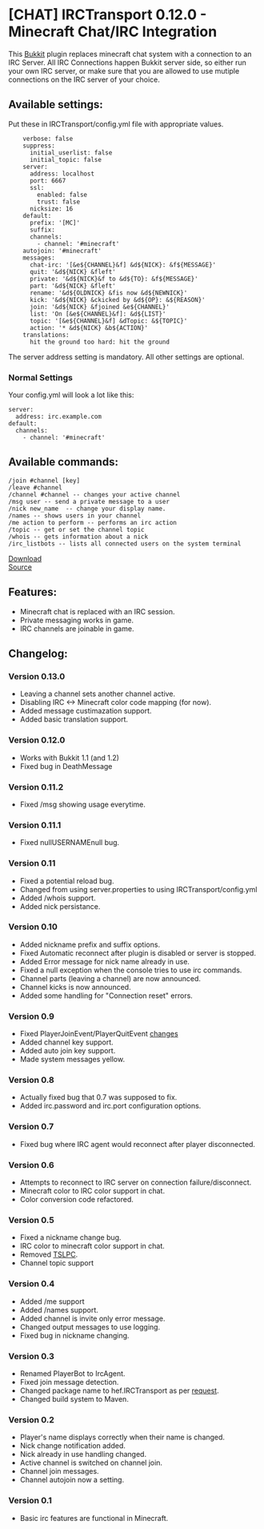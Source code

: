 [CHAT] IRCTransport 0.12.0 - Minecraft Chat/IRC Integration
===========================================================

This [Bukkit](http://bukkit.org/) plugin replaces minecraft chat system with a connection to an IRC Server.  All IRC Connections happen Bukkit server side, so either run your own IRC server, or make sure that you are allowed to use mutiple connections on the IRC server of your choice.

Available settings:
-------------------
Put these in IRCTransport/config.yml file with appropriate values.


		verbose: false
		suppress:
		  initial_userlist: false
		  initial_topic: false
		server:
		  address: localhost
		  port: 6667
		  ssl:
			enabled: false
			trust: false
		  nicksize: 16
		default:
		  prefix: '[MC]'
		  suffix: 
		  channels:
			- channel: '#minecraft'
		autojoin: '#minecraft'
		messages:
		  chat-irc: '[&e${CHANNEL}&f] &d${NICK}: &f${MESSAGE}'
		  quit: '&d${NICK} &fleft'
		  private: '&d${NICK}&f to &d${TO}: &f${MESSAGE}'
		  part: '&d${NICK} &fleft'
		  rename: '&d${OLDNICK} &fis now &d${NEWNICK}'
		  kick: '&d${NICK} &ckicked by &d${OP}: &${REASON}'
		  join: '&d${NICK} &fjoined &e${CHANNEL}'
		  list: 'On [&e${CHANNEL}&f]: &d${LIST}'
		  topic: '[&e${CHANNEL}&f] &dTopic: &${TOPIC}'
		  action: '* &d${NICK} &b${ACTION}'
		translations:
		  hit the ground too hard: hit the ground

The server address setting is mandatory.  All other settings are optional.

### Normal Settings
Your config.yml will look a lot like this:

    server:
      address: irc.example.com
    default:
      channels:
        - channel: '#minecraft' 

Available commands:
-------------------
    /join #channel [key]
    /leave #channel
    /channel #channel -- changes your active channel
    /msg user -- send a private message to a user
    /nick new_name  -- change your display name.
    /names -- shows users in your channel
    /me action to perform -- performs an irc action
    /topic -- get or set the channel topic
    /whois -- gets information about a nick
	/irc_listbots -- lists all connected users on the system terminal

[Download](https://github.com/downloads/hef/IRCTransport/IRCTransport-0.12.0.jar)  
[Source](https://github.com/hef/IRCTransport)

Features:
---------
  * Minecraft chat is replaced with an IRC session.
  * Private messaging works in game.
  * IRC channels are joinable in game.


Changelog:
----------
### Version 0.13.0
  * Leaving a channel sets another channel active.
  * Disabling IRC <-> Minecraft color code mapping (for now).
  * Added message custimazation support.
  * Added basic translation support.

### Version 0.12.0
  * Works with Bukkit 1.1 (and 1.2)
  * Fixed bug in DeathMessage
 
### Version 0.11.2
  * Fixed /msg showing usage everytime.

### Version 0.11.1
  * Fixed nullUSERNAMEnull bug.

### Version 0.11
  * Fixed a potential reload bug.
  * Changed from using server.properties to using IRCTransport/config.yml
  * Added /whois support.
  * Added nick persistance.

### Version 0.10
  * Added nickname prefix and suffix options.
  * Fixed Automatic reconnect after plugin is disabled or server is stopped.
  * Added Error message for nick name already in use.
  * Fixed a null exception when the console tries to use irc commands.
  * Channel parts (leaving a channel) are now announced.
  * Channel kicks is now announced.
  * Added some handling for "Connection reset" errors.

### Version 0.9
  * Fixed PlayerJoinEvent/PlayerQuitEvent [changes](http://forums.bukkit.org/threads/oops-i-broke-your-plugins.599/#post-156352)
  * Added channel key support.
  * Added auto join key support.
  * Made system messages yellow.

### Version 0.8
  * Actually fixed bug that 0.7 was supposed to fix.
  * Added irc.password and irc.port configuration options. 

### Version 0.7
  * Fixed bug where IRC agent would reconnect after player disconnected.

### Version 0.6
  * Attempts to reconnect to IRC server on connection failure/disconnect.
  * Minecraft color to IRC color support in chat.
  * Color conversion code refactored.

### Version 0.5
  * Fixed a nickname change bug.
  * IRC color to minecraft color support in chat.
  * Removed [TSLPC](http://forums.bukkit.org/threads/oops-i-broke-your-plugins.599/#post-70677).
  * Channel topic support

### Version 0.4
  * Added /me support
  * Added /names support.
  * Added channel is invite only error message.
  * Changed output messages to use logging.
  * Fixed bug in nickname changing.

### Version 0.3
  * Renamed PlayerBot to IrcAgent.
  * Fixed join message detection.
  * Changed package name to hef.IRCTransport as per [request](http://forums.bukkit.org/threads/on-namespaces-please-do-not-use-bukkit-in-your-plugins.3732/).
  * Changed build system to Maven.

### Version 0.2
  * Player's name displays correctly when their name is changed.
  * Nick change notification added.
  * Nick already in use handling changed.
  * Active channel is switched on channel join.
  * Channel join messages.
  * Channel autojoin now a setting.

### Version 0.1
  * Basic irc features are functional in Minecraft.
